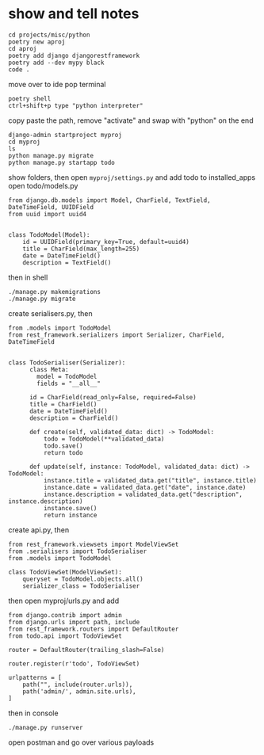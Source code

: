 # show and tell notes
```
cd projects/misc/python
poetry new aproj
cd aproj
poetry add django djangorestframework
poetry add --dev mypy black
code .
```
move over to ide
pop terminal
```
poetry shell
ctrl+shift+p type "python interpreter"
```
copy paste the path, remove "activate" and swap with "python" on the end
```
django-admin startproject myproj
cd myproj
ls
python manage.py migrate
python manage.py startapp todo
```
show folders, then open `myproj/settings.py` and add todo to installed_apps
open todo/models.py
```
from django.db.models import Model, CharField, TextField, DateTimeField, UUIDField
from uuid import uuid4


class TodoModel(Model):
    id = UUIDField(primary_key=True, default=uuid4)
    title = CharField(max_length=255)
    date = DateTimeField()
    description = TextField()

```
then in shell
```
./manage.py makemigrations
./manage.py migrate
```
create serialisers.py, then
```
from .models import TodoModel
from rest_framework.serializers import Serializer, CharField, DateTimeField


class TodoSerialiser(Serializer):
      class Meta:
        model = TodoModel
        fields = "__all__"

      id = CharField(read_only=False, required=False)
      title = CharField()
      date = DateTimeField()
      description = CharField()

      def create(self, validated_data: dict) -> TodoModel:
          todo = TodoModel(**validated_data)
          todo.save()
          return todo

      def update(self, instance: TodoModel, validated_data: dict) -> TodoModel:
          instance.title = validated_data.get("title", instance.title)
          instance.date = validated_data.get("date", instance.date)
          instance.description = validated_data.get("description", instance.description)
          instance.save()
          return instance

```
create api.py, then
```
from rest_framework.viewsets import ModelViewSet
from .serialisers import TodoSerialiser
from .models import TodoModel

class TodoViewSet(ModelViewSet):
    queryset = TodoModel.objects.all()
    serializer_class = TodoSerialiser

```
then open myproj/urls.py and add
```
from django.contrib import admin
from django.urls import path, include
from rest_framework.routers import DefaultRouter
from todo.api import TodoViewSet

router = DefaultRouter(trailing_slash=False)

router.register(r'todo', TodoViewSet)

urlpatterns = [
    path("", include(router.urls)),
    path('admin/', admin.site.urls),
]

```
then in console
```
./manage.py runserver
```
open postman and go over various payloads
